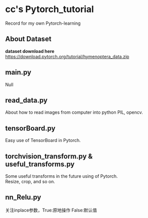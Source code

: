 # cc's Pytorch_tutorial
Record for my own Pytorch-learning
## About Dataset
**dataset download here**   https://download.pytorch.org/tutorial/hymenoptera_data.zip

## main.py
Null

## read_data.py
About how to read images from computer into python
PIL, opencv.

## tensorBoard.py
Easy use of TensorBoard in Pytorch.  

## torchvision_transform.py & useful_transforms.py
Some useful transforms in the future using of Pytorch.  
Resize, crop, and so on.

## nn_Relu.py
关注inplace参数，True:原地操作 False:默认值
